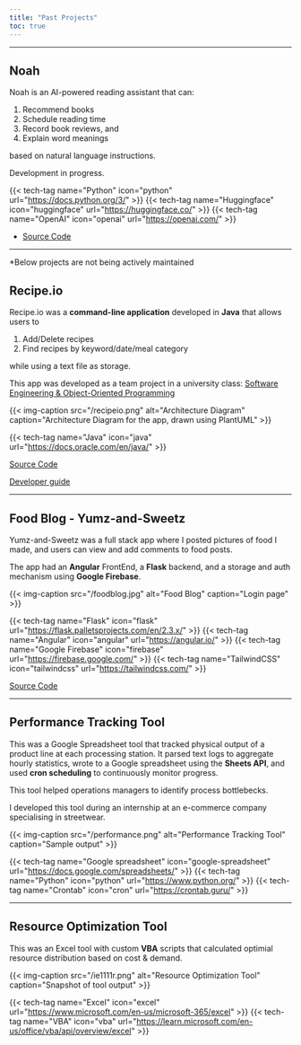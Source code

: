 ```yaml
---
title: "Past Projects"
toc: true
---
```


---

## Noah

Noah is an AI-powered reading assistant that can:

1. Recommend books
2. Schedule reading time
3. Record book reviews, and
4. Explain word meanings

based on natural language instructions.

Development in progress.

<!-- [_Project Link_](https://yuki-zmstr-noah-read.hf.space) -->

{{< tech-tag name="Python" icon="python" url="https://docs.python.org/3/" >}}
{{< tech-tag name="Huggingface" icon="huggingface" url="https://huggingface.co/" >}}
{{< tech-tag name="OpenAI" icon="openai" url="https://openai.com/" >}}

- [Source Code](https://github.com/yuki-zmstr/noah-read)

---

\*Below projects are not being actively maintained

## Recipe.io

Recipe.io was a **command-line application** developed in **Java** that allows users to

1. Add/Delete recipes
2. Find recipes by keyword/date/meal category

while using a text file as storage.

This app was developed as a team project in a university class: [Software Engineering & Object-Oriented Programming](https://nusmods.com/courses/CS2113/software-engineering-object-oriented-programming)

{{< img-caption src="/recipeio.png" alt="Architecture Diagram" caption="Architecture Diagram for the app, drawn using PlantUML" >}}

{{< tech-tag name="Java" icon="java" url="https://docs.oracle.com/en/java/" >}}

[Source Code](https://github.com/AY2324S2-CS2113-W14-2/tp/tree/master)

[Developer guide](https://ay2324s2-cs2113-w14-2.github.io/tp/DeveloperGuide.html#architecture)

---

## Food Blog - Yumz-and-Sweetz

Yumz-and-Sweetz was a full stack app where I posted pictures of food I made, and users can view and add comments to food posts.

The app had an **Angular** FrontEnd, a **Flask** backend, and a storage and auth mechanism using **Google Firebase**.

{{< img-caption src="/foodblog.jpg" alt="Food Blog" caption="Login page" >}}

{{< tech-tag name="Flask" icon="flask" url="https://flask.palletsprojects.com/en/2.3.x/" >}}
{{< tech-tag name="Angular" icon="angular" url="https://angular.io/" >}}
{{< tech-tag name="Google Firebase" icon="firebase" url="https://firebase.google.com/" >}}
{{< tech-tag name="TailwindCSS" icon="tailwindcss" url="https://tailwindcss.com/" >}}

[Source Code](https://github.com/yuki-zmstr/yumzandsweetz)

---

## Performance Tracking Tool

This was a Google Spreadsheet tool that tracked physical output of a product line at each processing station. It parsed text logs to aggregate hourly statistics, wrote to a Google spreadsheet using the **Sheets API**, and used **cron scheduling** to continuously monitor progress.

This tool helped operations managers to identify process bottlebecks.

I developed this tool during an internship at an e-commerce company specialising in streetwear.

{{< img-caption src="/performance.png" alt="Performance Tracking Tool" caption="Sample output" >}}

{{< tech-tag name="Google spreadsheet" icon="google-spreadsheet" url="https://docs.google.com/spreadsheets/" >}}
{{< tech-tag name="Python" icon="python" url="https://www.python.org/" >}}
{{< tech-tag name="Crontab" icon="cron" url="https://crontab.guru/" >}}

---

## Resource Optimization Tool

This was an Excel tool with custom **VBA** scripts that calculated optimial resource distribution based on cost & demand.

{{< img-caption src="/ie1111r.png" alt="Resource Optimization Tool" caption="Snapshot of tool output" >}}

{{< tech-tag name="Excel" icon="excel" url="https://www.microsoft.com/en-us/microsoft-365/excel" >}}
{{< tech-tag name="VBA" icon="vba" url="https://learn.microsoft.com/en-us/office/vba/api/overview/excel" >}}
